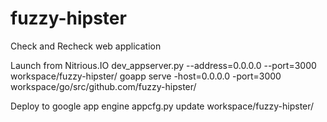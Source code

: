 fuzzy-hipster
=============

Check and Recheck web application

Launch from Nitrious.IO
dev_appserver.py --address=0.0.0.0 --port=3000 workspace/fuzzy-hipster/
goapp serve -host=0.0.0.0 -port=3000 workspace/go/src/github.com/fuzzy-hipster/

Deploy to google app engine
appcfg.py update workspace/fuzzy-hipster/
